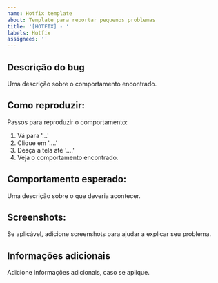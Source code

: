 ```yaml
---
name: Hotfix template
about: Template para reportar pequenos problemas
title: '[HOTFIX] - '
labels: Hotfix
assignees: ''
---
```


## Descrição do bug
Uma descrição sobre o comportamento encontrado.

## Como reproduzir:
Passos para reproduzir o comportamento:
1. Vá para '...'
2. Clique em '....'
3. Desça a tela até '....'
4. Veja o comportamento encontrado.

## Comportamento esperado:
Uma descrição sobre o que deveria acontecer.

## Screenshots:
Se aplicável, adicione screenshots para ajudar a explicar seu problema.

## Informações adicionais
Adicione informações adicionais, caso se aplique.

